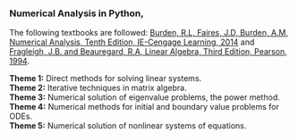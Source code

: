 ### Numerical Analysis in Python,

The following textbooks are followed: <a href='https://www.amazon.com/Numerical-Analysis-Richard-L-Burden/dp/1305253663'>Burden, R.L, Faires, J.D, Burden, A.M, Numerical Analysis, Tenth Edition, IE-Cengage Learning, 2014</a> and <a href='https://www.amazon.com/Linear-Algebra-Third-John-Fraleigh/dp/0201526751/ref=sr_1_2?qid=1678796326&refinements=p_27%3ARaymond+A+Beauregard&s=books&sr=1-2&text=Raymond+A+Beauregard'>Fragleigh, J.B. and Beauregard, R.A, Linear Algebra, Third Edition, Pearson, 1994</a>.<br>

<b>Theme 1:</b> Direct methods for solving linear systems.<br>
<b>Theme 2:</b> Iterative techniques in matrix algebra.<br>
<b>Theme 3:</b> Numerical solution of eigenvalue problems, the power method.<br>
<b>Theme 4:</b> Numerical methods for initial and boundary value problems for ODEs.<br>
<b>Theme 5:</b> Numerical solution of nonlinear systems of equations.<br>
